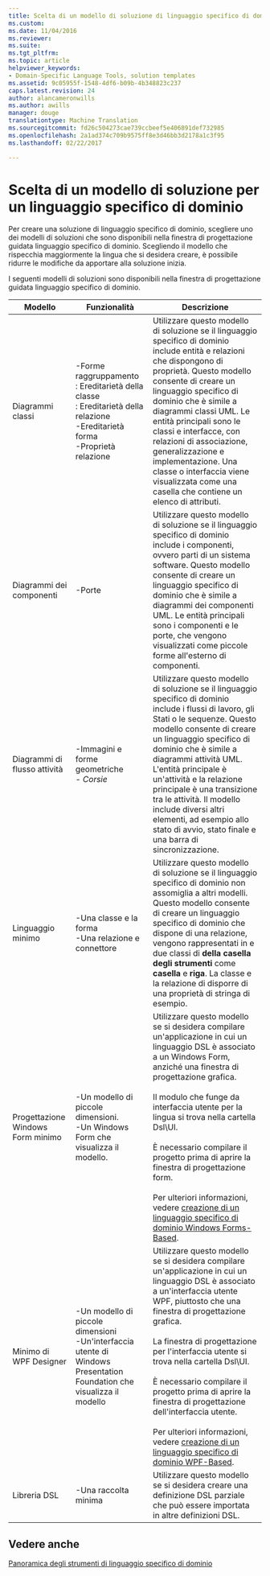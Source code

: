 ```yaml
---
title: Scelta di un modello di soluzione di linguaggio specifico di dominio | Documenti di Microsoft
ms.custom: 
ms.date: 11/04/2016
ms.reviewer: 
ms.suite: 
ms.tgt_pltfrm: 
ms.topic: article
helpviewer_keywords:
- Domain-Specific Language Tools, solution templates
ms.assetid: 9c05955f-1548-4df6-b09b-4b348823c237
caps.latest.revision: 24
author: alancameronwills
ms.author: awills
manager: douge
translationtype: Machine Translation
ms.sourcegitcommit: fd26c504273cae739ccbeef5e406891def732985
ms.openlocfilehash: 2a1ad374c709b9575ff8e3d46bb3d2178a1c3f95
ms.lasthandoff: 02/22/2017

---
```

# <a name="choosing-a-domain-specific-language-solution-template"></a>Scelta di un modello di soluzione per un linguaggio specifico di dominio
Per creare una soluzione di linguaggio specifico di dominio, scegliere uno dei modelli di soluzioni che sono disponibili nella finestra di progettazione guidata linguaggio specifico di dominio. Scegliendo il modello che rispecchia maggiormente la lingua che si desidera creare, è possibile ridurre le modifiche da apportare alla soluzione inizia.  
  
 I seguenti modelli di soluzioni sono disponibili nella finestra di progettazione guidata linguaggio specifico di dominio.  
  
|Modello|Funzionalità|Descrizione|  
|--------------|--------------|-----------------|  
|Diagrammi classi|-Forme raggruppamento<br />: Ereditarietà della classe<br />: Ereditarietà della relazione<br />-Ereditarietà forma<br />-Proprietà relazione|Utilizzare questo modello di soluzione se il linguaggio specifico di dominio include entità e relazioni che dispongono di proprietà. Questo modello consente di creare un linguaggio specifico di dominio che è simile a diagrammi classi UML. Le entità principali sono le classi e interfacce, con relazioni di associazione, generalizzazione e implementazione. Una classe o interfaccia viene visualizzata come una casella che contiene un elenco di attributi.|  
|Diagrammi dei componenti|-Porte|Utilizzare questo modello di soluzione se il linguaggio specifico di dominio include i componenti, ovvero parti di un sistema software. Questo modello consente di creare un linguaggio specifico di dominio che è simile a diagrammi dei componenti UML. Le entità principali sono i componenti e le porte, che vengono visualizzati come piccole forme all'esterno di componenti.|  
|Diagrammi di flusso attività|-Immagini e forme geometriche<br />-   *Corsie*|Utilizzare questo modello di soluzione se il linguaggio specifico di dominio include i flussi di lavoro, gli Stati o le sequenze. Questo modello consente di creare un linguaggio specifico di dominio che è simile a diagrammi attività UML. L'entità principale è un'attività e la relazione principale è una transizione tra le attività. Il modello include diversi altri elementi, ad esempio allo stato di avvio, stato finale e una barra di sincronizzazione.|  
|Linguaggio minimo|-Una classe e la forma<br />-Una relazione e connettore|Utilizzare questo modello di soluzione se il linguaggio specifico di dominio non assomiglia a altri modelli. Questo modello consente di creare un linguaggio specifico di dominio che dispone di una relazione, vengono rappresentati in e due classi di **della casella degli strumenti** come **casella** e **riga**. La classe e la relazione di disporre di una proprietà di stringa di esempio.|  
|Progettazione Windows Form minimo|-Un modello di piccole dimensioni.<br />-Un Windows Form che visualizza il modello.|Utilizzare questo modello se si desidera compilare un'applicazione in cui un linguaggio DSL è associato a un Windows Form, anziché una finestra di progettazione grafica.<br /><br /> Il modulo che funge da interfaccia utente per la lingua si trova nella cartella Dsl\UI.<br /><br /> È necessario compilare il progetto prima di aprire la finestra di progettazione form.<br /><br /> Per ulteriori informazioni, vedere [creazione di un linguaggio specifico di dominio Windows Forms-Based](../modeling/creating-a-windows-forms-based-domain-specific-language.md).|  
|Minimo di WPF Designer|-Un modello di piccole dimensioni<br />-Un'interfaccia utente di Windows Presentation Foundation che visualizza il modello|Utilizzare questo modello se si desidera compilare un'applicazione in cui un linguaggio DSL è associato a un'interfaccia utente WPF, piuttosto che una finestra di progettazione grafica.<br /><br /> La finestra di progettazione per l'interfaccia utente si trova nella cartella Dsl\UI.<br /><br /> È necessario compilare il progetto prima di aprire la finestra di progettazione dell'interfaccia utente.<br /><br /> Per ulteriori informazioni, vedere [creazione di un linguaggio specifico di dominio WPF-Based](../modeling/creating-a-wpf-based-domain-specific-language.md).|  
|Libreria DSL|-Una raccolta minima|Utilizzare questo modello se si desidera creare una definizione DSL parziale che può essere importata in altre definizioni DSL.|  
  
## <a name="see-also"></a>Vedere anche  
 [Panoramica degli strumenti di linguaggio specifico di dominio](../modeling/overview-of-domain-specific-language-tools.md)

